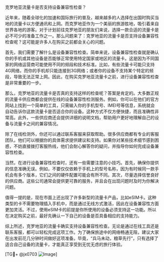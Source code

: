 克罗地亚流量卡是否支持设备兼容性检查？

近年来，随着全球化的加速和国际旅行的普及，越来越多的人选择在出国时购买当地的流量卡以方便通讯和上网。而克罗地亚作为一个美丽的旅游胜地，吸引着来自世界各地的游客。对于计划前往克罗地亚的朋友们来说，选择一款合适的流量卡是必不可少的准备工作之一。那么问题来了：克罗地亚的流量卡是否支持设备兼容性检查呢？这可能是许多人在购买之前都会关心的问题。

首先，我们需要了解什么是设备兼容性检查。简单来说，设备兼容性检查就是确认你的手机或其他设备是否能够正常使用特定国家或地区的流量卡。这是因为不同国家的网络运营商可能使用不同的频段和技术标准。比如，有些流量卡可能只支持4G网络，而你的手机却只能连接到3G网络；或者你的设备不支持某个特定的频段，导致无法正常上网。因此，在购买克罗地亚流量卡之前，进行设备兼容性检查是非常重要的一步。

那么，克罗地亚的流量卡是否真的支持这样的检查呢？答案是肯定的。大多数正规的流量卡供应商都会提供在线的设备兼容性检测服务。例如，你可以在他们的官方网站上找到一个简单的工具，只需输入你的手机型号、IMEI号等信息，系统就会自动告诉你这款流量卡是否适合你的设备。这种方式不仅方便快捷，而且准确性非常高。此外，一些供应商还会提供详细的说明文档，帮助用户更好地理解自己的设备与流量卡之间的兼容情况。

除了在线检测外，你还可以通过联系客服来获取帮助。很多供应商都有专业的客服团队，他们可以根据你的具体需求提供建议和支持。如果你对某些技术细节感到困惑，不妨直接拨打客服热线，他们会耐心解答你的疑问，并指导你如何完成设备兼容性检查。

当然，在进行设备兼容性检查时，还有一些需要注意的小技巧。首先，确保你提供的信息准确无误。例如，不要仅仅依赖于手机上的型号名称，因为有时候同一款手机会有多个版本，它们之间的硬件配置可能会有所不同。其次，尽量选择信誉良好的供应商。这些公司通常会提供更可靠的服务，并且会在出现问题时及时为你解决问题。

值得一提的是，现在市面上还出现了许多新型的流量卡产品，比如eSIM卡。这种类型的卡不需要物理插入手机中，而是通过无线方式激活，因此在设备兼容性方面更加灵活。不过，使用eSIM卡的前提是你所使用的设备必须支持这一功能。所以在决定购买之前，最好先确认一下自己的设备是否具备相应的支持能力。

综上所述，克罗地亚的流量卡确实支持设备兼容性检查。无论是通过在线工具还是联系客服，都可以轻松完成这项工作。为了确保旅途中的网络畅通无阻，建议大家在出发前花几分钟时间做好这项准备。毕竟，“兵马未动，粮草先行”，只有选择了适合自己设备的流量卡，才能真正享受到无忧无虑的旅行体验。

[TG💪+ @jx0703 ![Image](https://github.com/user-attachments/assets/dbca1d08-cadb-493c-b0ec-ad6f7a83f270)]